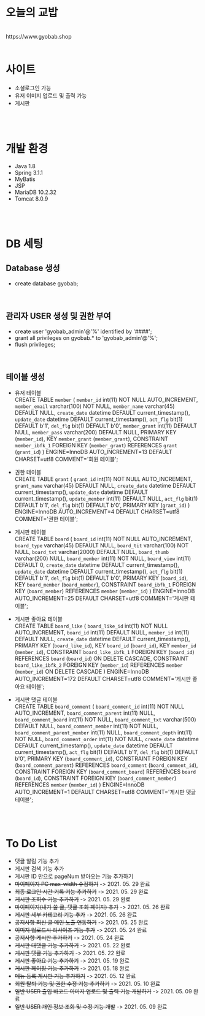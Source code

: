 # 오늘의 교밥
<br>
https://www.gyobab.shop
<br><br>

# 사이트
- 소셜로그인 가능
- 유저 이미지 업로드 및 출력 가능
- 게시판

<br><br>
# 개발 환경

- Java 1.8
- Spring 3.1.1
- MyBatis
- JSP
- MariaDB 10.2.32
- Tomcat 8.0.9


<br><br>

# DB 세팅

## Database 생성
- create database gyobab;
<br>

## 관리자 USER 생성 및 권한 부여
- create user 'gyobab_admin'@'%' identified by '####';
- grant all privileges on gyobab.* to 'gyobab_admin'@'%';
- flush privileges;
<br>

## 테이블 생성 
- 유저 테이블<br>
CREATE TABLE `member` (
  `member_id` int(11) NOT NULL AUTO_INCREMENT,
  `member_email` varchar(100) NOT NULL,
  `member_name` varchar(45) DEFAULT NULL,
  `create_date` datetime DEFAULT current_timestamp(),
  `update_date` datetime DEFAULT current_timestamp(),
  `act_flg` bit(1) DEFAULT b'1',
  `del_flg` bit(1) DEFAULT b'0',
  `member_grant` int(11) DEFAULT NULL,
  `member_pass` varchar(200) DEFAULT NULL,
  PRIMARY KEY (`member_id`),
  KEY `member_grant` (`member_grant`),
  CONSTRAINT `member_ibfk_1` FOREIGN KEY (`member_grant`) REFERENCES `grant` (`grant_id`)
) ENGINE=InnoDB AUTO_INCREMENT=13 DEFAULT CHARSET=utf8 COMMENT='회원 테이블';


- 권한 테이블<br>
CREATE TABLE `grant` (
  `grant_id` int(11) NOT NULL AUTO_INCREMENT,
  `grant_name` varchar(45) DEFAULT NULL,
  `create_date` datetime DEFAULT current_timestamp(),
  `update_date` datetime DEFAULT current_timestamp(),
  `update_member` int(11) DEFAULT NULL,
  `act_flg` bit(1) DEFAULT b'1',
  `del_flg` bit(1) DEFAULT b'0',
  PRIMARY KEY (`grant_id`)
) ENGINE=InnoDB AUTO_INCREMENT=4 DEFAULT CHARSET=utf8 COMMENT='권한 테이블';

- 게시판 테이블<br>
CREATE TABLE `board` (
  `board_id` int(11) NOT NULL AUTO_INCREMENT,
  `board_type` varchar(45) DEFAULT NULL,
  `board_tit` varchar(100) NOT NULL,
  `board_txt` varchar(2000) DEFAULT NULL,
  `board_thumb` varchar(200) NULL,
  `board_member` int(11) NOT NULL,
  `board_view` int(11) DEFAULT 0,
  `create_date` datetime DEFAULT current_timestamp(),
  `update_date` datetime DEFAULT current_timestamp(),
  `act_flg` bit(1) DEFAULT b'1',
  `del_flg` bit(1) DEFAULT b'0',
  PRIMARY KEY (`board_id`),
  KEY `board_member` (`board_member`),
  CONSTRAINT `board_ibfk_1` FOREIGN KEY (`board_member`) REFERENCES `member` (`member_id`)
) ENGINE=InnoDB AUTO_INCREMENT=25 DEFAULT CHARSET=utf8 COMMENT='게시판 테이블';

- 게시판 좋아요 테이블<br>
CREATE TABLE `board_like` (
  `board_like_id` int(11) NOT NULL AUTO_INCREMENT,
  `board_id` int(11) DEFAULT NULL,
  `member_id` int(11) DEFAULT NULL,
  `create_date` datetime DEFAULT current_timestamp(),
  PRIMARY KEY (`board_like_id`),
  KEY `board_id` (`board_id`),
  KEY `member_id` (`member_id`),
  CONSTRAINT `board_like_ibfk_1` FOREIGN KEY (`board_id`) REFERENCES `board` (`board_id`) ON DELETE CASCADE,
  CONSTRAINT `board_like_ibfk_2` FOREIGN KEY (`member_id`) REFERENCES `member` (`member_id`) ON DELETE CASCADE
) ENGINE=InnoDB AUTO_INCREMENT=172 DEFAULT CHARSET=utf8 COMMENT='게시판 좋아요 테이블';

- 게시판 댓글 테이블<br>
CREATE TABLE `board_comment` (
  `board_comment_id` int(11) NOT NULL AUTO_INCREMENT,
  `board_comment_parent` int(11) NULL,
  `board_comment_board` int(11) NOT NULL,
  `board_comment_txt` varchar(500) DEFAULT NULL,
  `board_comment_member` int(11) NOT NULL,
  `board_comment_parent_member` int(11) NULL,
  `board_comment_depth` int(11) NOT NULL,
  `board_comment_order` int(11) NOT NULL,
  `create_date` datetime DEFAULT current_timestamp(),
  `update_date` datetime DEFAULT current_timestamp(),
  `act_flg` bit(1) DEFAULT b'1',
  `del_flg` bit(1) DEFAULT b'0',
  PRIMARY KEY (`board_comment_id`),
  CONSTRAINT FOREIGN KEY (`board_comment_parent`) REFERENCES `board_comment` (`board_comment_id`),
  CONSTRAINT FOREIGN KEY (`board_comment_board`) REFERENCES `board` (`board_id`),
  CONSTRAINT FOREIGN KEY (`board_comment_member`) REFERENCES `member` (`member_id`)
) ENGINE=InnoDB AUTO_INCREMENT=1 DEFAULT CHARSET=utf8 COMMENT='게시판 댓글 테이블';


<br><br>

# To Do List <br>
- 댓글 알림 기능 추가
- 게시판 검색 기능 추가
- 게시판 ID 만으로 pageNum 받아오는 기능 추가하기
- ~~마이페이지 PC max-width 수정하기~~ -> 2021. 05. 29 완료
- ~~최종 로그인 시간 기록 기능 추가하기~~ -> 2021. 05. 29 완료
- ~~게시판 조회수 기능 추가하기~~ -> 2021. 05. 29 완료
- ~~마이페이지(내가 쓸 글, 댓글 조회 페이지) 추가~~ -> 2021. 05. 26 완료
- ~~게시판 세부 카테고리 기능 추가~~ -> 2021. 05. 26 완료
- ~~공지사항 최신 글 메인 노출 연동하기~~ -> 2021. 05. 25 완료
- ~~이미지 업로드시 리사이즈 기능 추가~~ -> 2021. 05. 24 완료
- ~~공지사항 게시판 추가하기~~ -> 2021. 05. 24 완료
- ~~게시판 대댓글 기능 추가하기~~ -> 2021. 05. 22 완료
- ~~게시판 댓글 기능 추가하기~~ -> 2021. 05. 22 완료
- ~~게시판 좋아요 기능 추가하기~~ -> 2021. 05. 19 완료
- ~~게시판 페이징 기능 추가하기~~ -> 2021. 05. 18 완료
- ~~메뉴 등록 게시판 기능 추가하기~~ -> 2021. 05. 12 완료
- ~~회원 탈퇴 기능 및 권한 수정 기능 추가하기~~ -> 2021. 05. 10 완료
- ~~일반 USER 출입 바코드 이미지 업로드 및 출력 기능 개발하기~~ -> 2021. 05. 09 완료
- ~~일반 USER 개인 정보 조회 및 수정 기능 개발~~ -> 2021. 05. 09 완료

